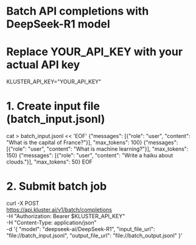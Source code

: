 # Batch API completions with DeepSeek-R1 model

# Replace YOUR_API_KEY with your actual API key
KLUSTER_API_KEY="YOUR_API_KEY"

# 1. Create input file (batch_input.jsonl)
cat > batch_input.jsonl << 'EOF'
{"messages": [{"role": "user", "content": "What is the capital of France?"}], "max_tokens": 100}
{"messages": [{"role": "user", "content": "What is machine learning?"}], "max_tokens": 150}
{"messages": [{"role": "user", "content": "Write a haiku about clouds."}], "max_tokens": 50}
EOF

# 2. Submit batch job
curl -X POST \
  https://api.kluster.ai/v1/batch/completions \
  -H "Authorization: Bearer $KLUSTER_API_KEY" \
  -H "Content-Type: application/json" \
  -d '{
    "model": "deepseek-ai/DeepSeek-R1",
    "input_file_url": "file://batch_input.jsonl",
    "output_file_url": "file://batch_output.jsonl"
  }'
